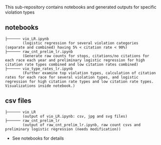 This sub-repository contains notebooks and generated outputs for specific violation types
<h2 id="folder-structure"> notebooks </h2>

    ├────── vio_LR.ipynb
            (logistic regression for several violation categories (separate and combined) having 5% < citation rate < 90%)
    ├────── raw_cnt_prelim_lr.ipynb
            (Generate raw counts for stops, citations/no citations for each race each year and preliminary logistic regression for high citation rate types combined and low citation rates combined)
    ├────── vio_type_rates_lr.ipynb
            (Further examine top violation types, calculation of citation rates for each race for several violation types, and logistic regression for high citation rate types and low citation rate types. Visualizations inside notebook.)
            
            
<h2 id="folder-structure"> csv files </h2>  

    ├────── vio_LR
            (output of vio_LR.ipynb: csv, jpg and svg files)
    ├────── raw_cnt_prelim_lr
            (output of raw_cnt_prelim_lr.ipynb, raw count csvs and preliminary logistic regression (needs modification))

            
* See notebooks for details
